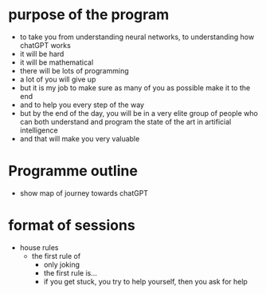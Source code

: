 # purpose of the program

- to take you from understanding neural networks, to understanding how chatGPT works
- it will be hard
- it will be mathematical
- there will be lots of programming
- a lot of you will give up
- but it is my job to make sure as many of you as possible make it to the end
- and to help you every step of the way
- but by the end of the day, you will be in a very elite group of people who can both understand and program the state of the art in artificial intelligence
- and that will make you very valuable

# Programme outline

- show map of journey towards chatGPT

# format of sessions

- house rules
  - the first rule of
    - only joking
    - the first rule is...
    - if you get stuck, you try to help yourself, then you ask for help
